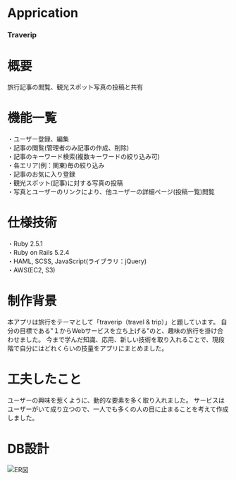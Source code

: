 # Apprication
### Traverip
# 概要
旅行記事の閲覧、観光スポット写真の投稿と共有
# 機能一覧
・ユーザー登録、編集  
・記事の閲覧(管理者のみ記事の作成、削除)   
・記事のキーワード検索(複数キーワードの絞り込み可)  
・各エリア(例：関東)毎の絞り込み  
・記事のお気に入り登録  
・観光スポット(記事)に対する写真の投稿  
・写真とユーザーのリンクにより、他ユーザーの詳細ページ(投稿一覧)閲覧  
# 仕様技術
・Ruby 2.5.1  
・Ruby on Rails 5.2.4  
・HAML, SCSS, JavaScript(ライブラリ：jQuery)  
・AWS(EC2, S3)  
# 制作背景
本アプリは旅行をテーマとして「traverip（travel & trip）」と題しています。
自分の目標である"１からWebサービスを立ち上げる"のと、趣味の旅行を掛け合わせました。
今まで学んだ知識、応用、新しい技術を取り入れることで、現段階で自分にはどれくらいの技量をアプリにまとめました。
# 工夫したこと
ユーザーの興味を惹くように、動的な要素を多く取り入れました。
サービスはユーザーがいて成り立つので、一人でも多くの人の目に止まることを考えて作成しました。
# DB設計
![ER図](https://github.com/anomeme/traverip/blob/master/ER%E5%9B%B3.png)
